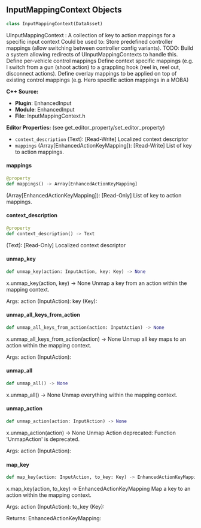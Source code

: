 ## InputMappingContext Objects

```python
class InputMappingContext(DataAsset)
```

UInputMappingContext : A collection of key to action mappings for a specific input context
Could be used to:
     Store predefined controller mappings (allow switching between controller config variants). TODO: Build a system allowing redirects of UInputMappingContexts to handle this.
     Define per-vehicle control mappings
     Define context specific mappings (e.g. I switch from a gun (shoot action) to a grappling hook (reel in, reel out, disconnect actions).
     Define overlay mappings to be applied on top of existing control mappings (e.g. Hero specific action mappings in a MOBA)

**C++ Source:**

- **Plugin**: EnhancedInput
- **Module**: EnhancedInput
- **File**: InputMappingContext.h

**Editor Properties:** (see get_editor_property/set_editor_property)

- ``context_description`` (Text):  [Read-Write] Localized context descriptor
- ``mappings`` (Array[EnhancedActionKeyMapping]):  [Read-Write] List of key to action mappings.

<a id="unreal.InputMappingContext.mappings"></a>

#### mappings

```python
@property
def mappings() -> Array[EnhancedActionKeyMapping]
```

(Array[EnhancedActionKeyMapping]):  [Read-Only] List of key to action mappings.

<a id="unreal.InputMappingContext.context_description"></a>

#### context_description

```python
@property
def context_description() -> Text
```

(Text):  [Read-Only] Localized context descriptor

<a id="unreal.InputMappingContext.unmap_key"></a>

#### unmap_key

```python
def unmap_key(action: InputAction, key: Key) -> None
```

x.unmap_key(action, key) -> None
Unmap a key from an action within the mapping context.

Args:
    action (InputAction): 
    key (Key):

<a id="unreal.InputMappingContext.unmap_all_keys_from_action"></a>

#### unmap_all_keys_from_action

```python
def unmap_all_keys_from_action(action: InputAction) -> None
```

x.unmap_all_keys_from_action(action) -> None
Unmap all key maps to an action within the mapping context.

Args:
    action (InputAction):

<a id="unreal.InputMappingContext.unmap_all"></a>

#### unmap_all

```python
def unmap_all() -> None
```

x.unmap_all() -> None
Unmap everything within the mapping context.

<a id="unreal.InputMappingContext.unmap_action"></a>

#### unmap_action

```python
def unmap_action(action: InputAction) -> None
```

x.unmap_action(action) -> None
Unmap Action
deprecated: Function 'UnmapAction' is deprecated.

Args:
    action (InputAction):

<a id="unreal.InputMappingContext.map_key"></a>

#### map_key

```python
def map_key(action: InputAction, to_key: Key) -> EnhancedActionKeyMapping
```

x.map_key(action, to_key) -> EnhancedActionKeyMapping
Map a key to an action within the mapping context.

Args:
    action (InputAction): 
    to_key (Key): 

Returns:
    EnhancedActionKeyMapping:

<a id="unreal.InputModifier"></a>